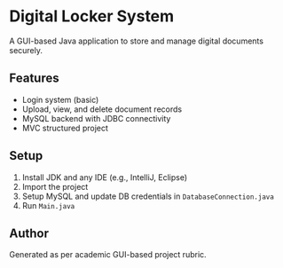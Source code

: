 # Digital Locker System
A GUI-based Java application to store and manage digital documents securely.

## Features
- Login system (basic)
- Upload, view, and delete document records
- MySQL backend with JDBC connectivity
- MVC structured project

## Setup
1. Install JDK and any IDE (e.g., IntelliJ, Eclipse)
2. Import the project
3. Setup MySQL and update DB credentials in `DatabaseConnection.java`
4. Run `Main.java`

## Author
Generated as per academic GUI-based project rubric.
